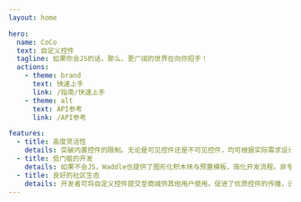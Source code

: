 ```yaml
---
layout: home

hero:
  name: CoCo
  text: 自定义控件
  tagline: 如果你会JS的话，那么，更广阔的世界在向你招手！
  actions:
    - theme: brand
      text: 快速上手
      link: /指南/快速上手
    - theme: alt
      text: API参考
      link: /API参考

features:
  - title: 高度灵活性
    details: 突破内置控件的限制。无论是可见控件还是不可见控件，均可根据实际需求设计，覆盖从界面交互到系统功能的各类场景。
  - title: 低门槛的开发
    details: 如果不会JS，Waddle也提供了图形化积木块与预置模板，简化开发流程。非专业开发者无需深入掌握复杂语法，即可通过积木拼接快速实现功能。
  - title: 良好的社区生态
    details: 开发者可将自定义控件提交至商城供其他用户使用。促进了优质控件的传播，还推动了社区生态的持续丰富，降低重复开发成本，形成良性循环。
---
```


